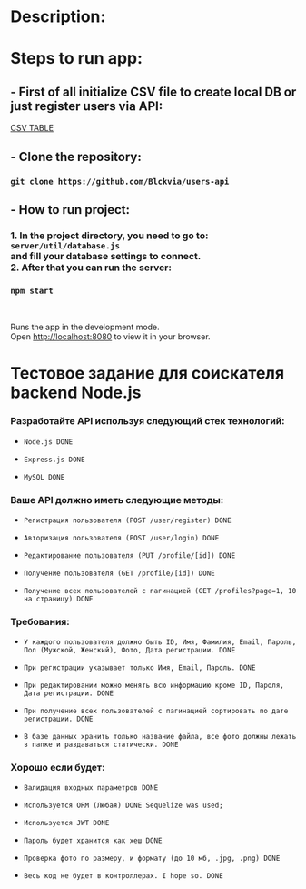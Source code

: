 # Description:

# Steps to run app:

## - First of all initialize CSV file to create local DB or just register users via API:

[CSV TABLE](sql-db.csv)

## - Clone the repository:

### `git clone https://github.com/Blckvia/users-api`

## - How to run project:

### 1. In the project directory, you need to go to:<br> `server/util/database.js` <br>and fill your database settings to connect. <br>2. After that you can run the server:

### `npm start`

<br>

Runs the app in the development mode.\
Open [http://localhost:8080](http://localhost:8080) to view it in your browser.

# Тестовое задание для соискателя backend Node.js

### Разработайте API используя следующий стек технологий:

-     Node.js DONE

-     Express.js DONE

-     MySQL DONE

### Ваше API должно иметь следующие методы:

-     Регистрация пользователя (POST /user/register) DONE
-     Авторизация пользователя (POST /user/login) DONE
-     Редактирование пользователя (PUT /profile/[id]) DONE
-     Получение пользователя (GET /profile/[id]) DONE
-     Получение всех пользователей с пагинацией (GET /profiles?page=1, 10 на страницу) DONE

### Требования:

-     У каждого пользователя должно быть ID, Имя, Фамилия, Email, Пароль, Пол (Мужской, Женский), Фото, Дата регистрации. DONE

-     При регистрации указывает только Имя, Email, Пароль. DONE

-     При редактировании можно менять всю информацию кроме ID, Пароля, Дата регистрации. DONE

-     При получение всех пользователей с пагинацией сортировать по дате регистрации. DONE

-     В базе данных хранить только название файла, все фото должны лежать в папке и раздаваться статически. DONE

### Хорошо если будет:

-     Валидация входных параметров DONE

-     Используется ORM (Любая) DONE Sequelize was used;

-     Используется JWT DONE

-     Пароль будет хранится как хеш DONE

-     Проверка фото по размеру, и формату (до 10 мб, .jpg, .png) DONE

-     Весь код не будет в контроллерах. I hope so. DONE
